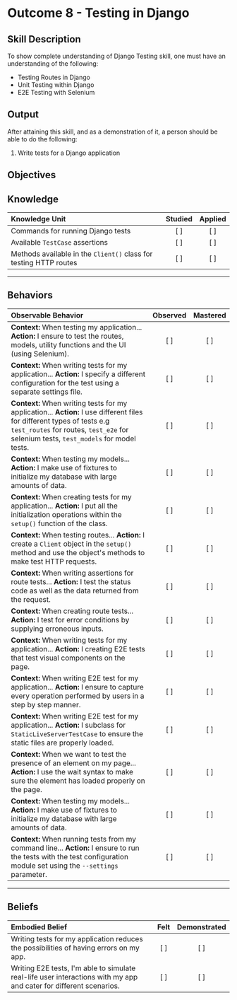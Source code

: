 # Outcome 8 - Testing in Django

**Skill Description**
----------
To show complete understanding of Django Testing skill, one must have an understanding of the following:

- Testing Routes in Django
- Unit Testing within Django
- E2E Testing with Selenium


**Output**
----------
After attaining this skill, and as a demonstration of it, a person should be able to do the following:

1. Write tests for a Django application


**Objectives**
----------
## **Knowledge**


| Knowledge Unit   |      Studied      | Applied |
|:-------------|:------------------:|:--------:|
| Commands for running Django tests | [ ] | [ ] |
| Available `TestCase` assertions | [ ] | [ ] |
| Methods available in the `Client()` class for testing HTTP routes | [ ] | [ ] |


----------


## **Behaviors**

| Observable Behavior   |      Observed      | Mastered |
|:-------------|:------------------:|:--------:|
| **Context:** When testing my application... **Action:** I ensure to test the routes, models, utility functions and the UI (using Selenium). | [ ] | [ ] |
| **Context:** When writing tests for my application... **Action:** I specify a different configuration for the test using a separate settings file. | [ ] | [ ] |
| **Context:** When writing tests for my application... **Action:** I use different files for different types of tests e.g `test_routes` for routes, `test_e2e` for selenium tests, `test_models` for model tests. | [ ] | [ ] |
| **Context:** When testing my models... **Action:** I make use of fixtures to initialize my database with large amounts of data. | [ ] | [ ] |
| **Context:** When creating tests for my application... **Action:** I put all the initialization operations within the `setup()` function of the class. | [ ] | [ ] |
| **Context:** When testing routes... **Action:** I create a `Client` object in the `setup()` method and use the object's methods to make test HTTP requests. | [ ] | [ ] |
| **Context:** When writing assertions for route tests... **Action:** I test the status code as well as the data returned from the request. | [ ] | [ ] |
| **Context:** When creating route tests... **Action:** I test for error conditions by supplying erroneous inputs. | [ ] | [ ] |
| **Context:** When writing tests for my application... **Action:** I creating E2E tests that test visual components on the page. | [ ] | [ ] |
| **Context:** When writing E2E test for my application... **Action:** I ensure to capture every operation performed by users in a step by step manner. | [ ] | [ ] |
| **Context:** When writing E2E test for my application... **Action:** I subclass for `StaticLiveServerTestCase` to ensure the static files are properly loaded. | [ ] | [ ] |
| **Context:** When we want to test the presence of an element on my page... **Action:** I use the wait syntax to make sure the element has loaded properly on the page. | [ ] | [ ] |
| **Context:** When testing my models... **Action:** I make use of fixtures to initialize my database with large amounts of data. | [ ] | [ ] |
| **Context:** When running tests from my command line... **Action:** I ensure to run the tests with the test configuration module set using the `--settings` parameter. | [ ] | [ ] |



----------


## **Beliefs**


| Embodied Belief   |      Felt      | Demonstrated |
|:-------------|:------------------:|:--------:|
| Writing tests for my application reduces the possibilities of having errors on my app. | [ ] | [ ]  |
| Writing E2E tests, I'm able to simulate real-life user interactions with my app and cater for different scenarios. | [ ] | [ ]  |
